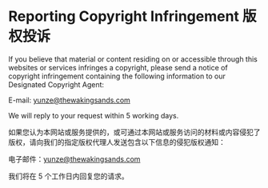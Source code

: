 # Reporting Copyright Infringement 版权投诉

If you believe that material or content residing on or accessible through this websites or services infringes a copyright, please send a notice of copyright infringement containing the following information to our Designated Copyright Agent:

E-mail: yunze@thewakingsands.com

We will reply to your request within 5 working days.

如果您认为本网站或服务提供的，或可通过本网站或服务访问的材料或内容侵犯了版权，请向我们的指定版权代理人发送包含以下信息的侵犯版权通知：

电子邮件：yunze@thewakingsands.com

我们将在 5 个工作日内回复您的请求。

